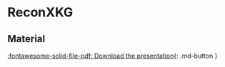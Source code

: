 # ReconXKG

## Material

[:fontawesome-solid-file-pdf: Download the presentation](/assets/pdf/XYZ.pdf){: .md-button }

